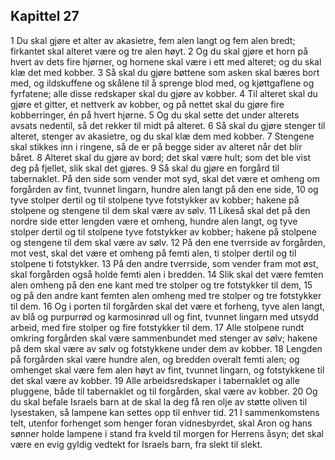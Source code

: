 ## Kapittel 27

1 Du skal gjøre et alter av akasietre, fem alen langt og fem alen bredt; firkantet skal alteret være og tre alen høyt.
2 Og du skal gjøre et horn på hvert av dets fire hjørner, og hornene skal være i ett med alteret; og du skal klæ det med kobber.
3 Så skal du gjøre bøttene som asken skal bæres bort med, og ildskuffene og skålene til å sprenge blod med, og kjøttgaflene og fyrfatene; alle disse redskaper skal du gjøre av kobber.
4 Til alteret skal du gjøre et gitter, et nettverk av kobber, og på nettet skal du gjøre fire kobberringer, én på hvert hjørne.
5 Og du skal sette det under alterets avsats nedentil, så det rekker til midt på alteret.
6 Så skal du gjøre stenger til alteret, stenger av akasietre, og du skal klæ dem med kobber.
7 Stengene skal stikkes inn i ringene, så de er på begge sider av alteret når det blir båret.
8 Alteret skal du gjøre av bord; det skal være hult; som det ble vist deg på fjellet, slik skal det gjøres.
9 Så skal du gjøre en forgård til tabernaklet. På den side som vender mot syd, skal det være et omheng om forgården av fint, tvunnet lingarn, hundre alen langt på den ene side,
10 og tyve stolper dertil og til stolpene tyve fotstykker av kobber; hakene på stolpene og stengene til dem skal være av sølv.
11 Likeså skal det på den nordre side etter lengden være et omheng, hundre alen langt, og tyve stolper dertil og til stolpene tyve fotstykker av kobber; hakene på stolpene og stengene til dem skal være av sølv.
12 På den ene tverrside av forgården, mot vest, skal det være et omheng på femti alen, ti stolper dertil og til stolpene ti fotstykker.
13 På den andre tverrside, som vender fram mot øst, skal forgården også holde femti alen i bredden.
14 Slik skal det være femten alen omheng på den ene kant med tre stolper og tre fotstykker til dem,
15 og på den andre kant femten alen omheng med tre stolper og tre fotstykker til dem.
16 Og i porten til forgården skal det være et forheng, tyve alen langt, av blå og purpurrød og karmosinrød ull og fint, tvunnet lingarn med utsydd arbeid, med fire stolper og fire fotstykker til dem.
17 Alle stolpene rundt omkring forgården skal være sammenbundet med stenger av sølv; hakene på dem skal være av sølv og fotstykkene under dem av kobber.
18 Lengden på forgården skal være hundre alen, og bredden overalt femti alen; og omhenget skal være fem alen høyt av fint, tvunnet lingarn, og fotstykkene til det skal være av kobber.
19 Alle arbeidsredskaper i tabernaklet og alle pluggene, både til tabernaklet og til forgården, skal være av kobber.
20 Og du skal befale Israels barn at de skal la deg få ren olje av støtte oliven til lysestaken, så lampene kan settes opp til enhver tid.
21 I sammenkomstens telt, utenfor forhenget som henger foran vidnesbyrdet, skal Aron og hans sønner holde lampene i stand fra kveld til morgen for Herrens åsyn; det skal være en evig gyldig vedtekt for Israels barn, fra slekt til slekt.
